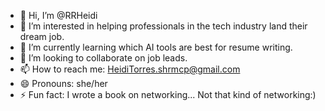 - 👋 Hi, I’m @RRHeidi
- 👀 I’m interested in helping professionals in the tech industry land their dream job.
- 🌱 I’m currently learning which AI tools are best for resume writing.
- 💞️ I’m looking to collaborate on job leads.
- 📫 How to reach me: HeidiTorres.shrmcp@gmail.com
- 😄 Pronouns: she/her
- ⚡ Fun fact: I wrote a book on networking... Not that kind of networking:)

<!---
RRHeidi/RRHeidi is a ✨ special ✨ repository because its `README.md` (this file) appears on your GitHub profile.
You can click the Preview link to take a look at your changes.
--->
